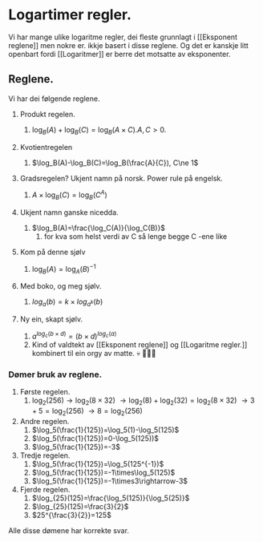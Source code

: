 # Logartimer regler.


Vi har mange ulike logaritme regler, dei fleste grunnlagt i [[Eksponent reglene]] men nokre er. ikkje basert i disse reglene. Og det er kanskje litt openbart fordi [[Logaritmer]] er berre det motsatte av eksponenter.


## Reglene.

Vi har dei følgende reglene.
1. Produkt regelen.
	1. $\log_B(A)+\log_B(C)=\log_B(A\times C). A,C\gt0$.
	
2. Kvotientregelen
	1. $\log_B(A)-\log_B(C)=\log_B(\frac{A}{C}), C\ne 1$
	
3. Gradsregelen? Ukjent namn på norsk. Power rule på engelsk.
	1. $A\times \log_B(C)=\log_B(C^A)$
	
4. Ukjent namn ganske nicedda.
	1. $\log_B(A)=\frac{\log_C(A)}{\log_C(B)}$
		1.  $\text{for kva som helst verdi av C så lenge begge C -ene like}$
		
2. Kom på denne sjølv
	1. $\log_B(A)=\log_A(B)^{-1}$
	
3. Med boko, og meg sjølv.
	1. $log_a(b)=k\times log_{a^k}(b)$
	
4. Ny ein, skapt sjølv.
	1. $a^{log_c(b \times d)}= (b\times d)^{log_c(a)}$
	2. Kind of valdtekt av [[Eksponent reglene]] og [[Logaritme regler.]] kombinert til ein orgy av matte. 💀 🍆💦🍑

### Dømer bruk av reglene.
1. Første regelen.
	1. $\log_2(256)\rightarrow\log_2(8\times 32)$
		$\rightarrow \log_2(8)+\log_2(32)=\log_2(8\times32)$
		$\rightarrow 3+5=\log_2(256)$
		$\rightarrow 8=\log_2(256)$
2. Andre regelen.
	1. $\log_5(\frac{1}{125})=\log_5(1)-\log_5(125)$
	2. $\log_5(\frac{1}{125})=0-\log_5(125))$
	3. $\log_5(\frac{1}{125})=-3$
3. Tredje regelen.
	1. $\log_5(\frac{1}{125})=\log_5(125^{-1})$
	2. $\log_5(\frac{1}{125})=-1\times\log_5(125)$
	3. $\log_5(\frac{1}{125})=-1\times3\rightarrow-3$
4. Fjerde regelen.
	1. $\log_{25}(125)=\frac{\log_5(125)}{\log_5(25)}$
	2. $\log_{25}(125)=\frac{3}{2}$
	3. $25^{\frac{3}{2}}=125$

Alle disse dømene har korrekte svar.
